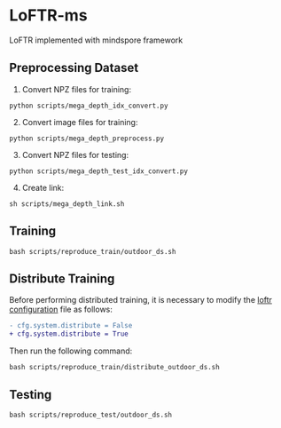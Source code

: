 # LoFTR-ms
LoFTR implemented with mindspore framework

## Preprocessing Dataset
1. Convert NPZ files for training:
```console
python scripts/mega_depth_idx_convert.py 
```

2. Convert image files for training:
```console
python scripts/mega_depth_preprocess.py 
```

3. Convert NPZ files for testing:
```console
python scripts/mega_depth_test_idx_convert.py 
```

4. Create link:
```console
sh scripts/mega_depth_link.sh 
```

## Training
```console
bash scripts/reproduce_train/outdoor_ds.sh 
```

## Distribute Training
Before performing distributed training, it is necessary to modify the [loftr configuration](./configs/loftr/outdoor/loftr_ds_dense.py) file as follows:
   ```diff
   - cfg.system.distribute = False
   + cfg.system.distribute = True
   ```
Then run the following command:
```console
bash scripts/reproduce_train/distribute_outdoor_ds.sh 
```

## Testing
```console
bash scripts/reproduce_test/outdoor_ds.sh 
```
